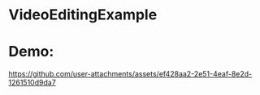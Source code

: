 # VideoEditingExample

# Demo:
https://github.com/user-attachments/assets/ef428aa2-2e51-4eaf-8e2d-1261510d9da7
